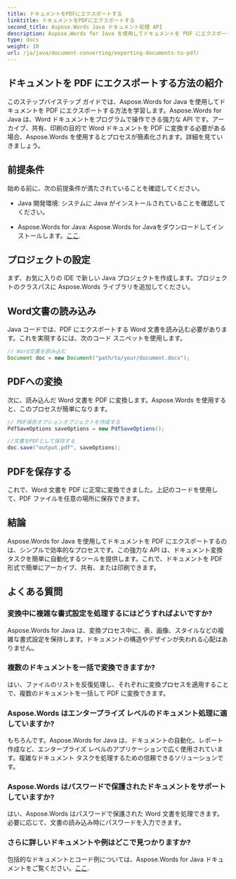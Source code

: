 ```yaml
---
title: ドキュメントをPDFにエクスポートする
linktitle: ドキュメントをPDFにエクスポートする
second_title: Aspose.Words Java ドキュメント処理 API
description: Aspose.Words for Java を使用してドキュメントを PDF にエクスポートする方法を学びます。このステップバイステップ ガイドは、シームレスなドキュメント変換のプロセスを簡素化します。
type: docs
weight: 10
url: /ja/java/document-converting/exporting-documents-to-pdf/
---
```


## ドキュメントを PDF にエクスポートする方法の紹介

このステップバイステップ ガイドでは、Aspose.Words for Java を使用してドキュメントを PDF にエクスポートする方法を学習します。Aspose.Words for Java は、Word ドキュメントをプログラムで操作できる強力な API です。アーカイブ、共有、印刷の目的で Word ドキュメントを PDF に変換する必要がある場合、Aspose.Words を使用するとプロセスが簡素化されます。詳細を見ていきましょう。

## 前提条件

始める前に、次の前提条件が満たされていることを確認してください。

- Java 開発環境: システムに Java がインストールされていることを確認してください。

-  Aspose.Words for Java: Aspose.Words for Javaをダウンロードしてインストールします。[ここ](https://releases.aspose.com/words/java/).

## プロジェクトの設定

まず、お気に入りの IDE で新しい Java プロジェクトを作成します。プロジェクトのクラスパスに Aspose.Words ライブラリを追加してください。

## Word文書の読み込み

Java コードでは、PDF にエクスポートする Word 文書を読み込む必要があります。これを実現するには、次のコード スニペットを使用します。

```java
// Word文書を読み込む
Document doc = new Document("path/to/your/document.docx");
```

## PDFへの変換

次に、読み込んだ Word 文書を PDF に変換します。Aspose.Words を使用すると、このプロセスが簡単になります。

```java
// PDF保存オプションオブジェクトを作成する
PdfSaveOptions saveOptions = new PdfSaveOptions();

//文書をPDFとして保存する
doc.save("output.pdf", saveOptions);
```

## PDFを保存する

これで、Word 文書を PDF に正常に変換できました。上記のコードを使用して、PDF ファイルを任意の場所に保存できます。

## 結論

Aspose.Words for Java を使用してドキュメントを PDF にエクスポートするのは、シンプルで効率的なプロセスです。この強力な API は、ドキュメント変換タスクを簡単に自動化するツールを提供します。これで、ドキュメントを PDF 形式で簡単にアーカイブ、共有、または印刷できます。

## よくある質問

### 変換中に複雑な書式設定を処理するにはどうすればよいですか?

Aspose.Words for Java は、変換プロセス中に、表、画像、スタイルなどの複雑な書式設定を保持します。ドキュメントの構造やデザインが失われる心配はありません。

### 複数のドキュメントを一括で変換できますか?

はい、ファイルのリストを反復処理し、それぞれに変換プロセスを適用することで、複数のドキュメントを一括して PDF に変換できます。

### Aspose.Words はエンタープライズ レベルのドキュメント処理に適していますか?

もちろんです。Aspose.Words for Java は、ドキュメントの自動化、レポート作成など、エンタープライズ レベルのアプリケーションで広く使用されています。複雑なドキュメント タスクを処理するための信頼できるソリューションです。

### Aspose.Words はパスワードで保護されたドキュメントをサポートしていますか?

はい、Aspose.Words はパスワードで保護された Word 文書を処理できます。必要に応じて、文書の読み込み時にパスワードを入力できます。

### さらに詳しいドキュメントや例はどこで見つかりますか?

包括的なドキュメントとコード例については、Aspose.Words for Java ドキュメントをご覧ください。[ここ](https://reference.aspose.com/words/java/).